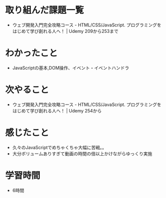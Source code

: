 # 取り組んだ課題一覧
- ウェブ開発入門完全攻略コース - HTML/CSS/JavaScript. プログラミングをはじめて学び創れる人へ！ | Udemy 209から253まで

# わかったこと
- JavaScriptの基本,DOM操作、イベント・イベントハンドラ

# 次やること
- ウェブ開発入門完全攻略コース - HTML/CSS/JavaScript. プログラミングをはじめて学び創れる人へ！ | Udemy 254から

# 感じたこと
- 久々のJavaScriptでめちゃくちゃ大幅に苦戦。。
- 大分ボリュームありすぎて動画の時間の倍以上かけながらゆっくり実施

# 学習時間
- 6時間
